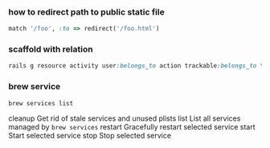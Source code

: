 ### how to redirect path to public static file

```ruby
match '/foo', :to => redirect('/foo.html')
```
### scaffold with relation

```ruby
rails g resource activity user:belongs_to action trackable:belongs_to trackable_type
```

### brew service 

```
brew services list

```

   cleanup Get rid of stale services and unused plists
   list    List all services managed by `brew services`
   restart Gracefully restart selected service
   start   Start selected service
   stop    Stop selected service
